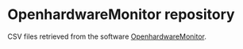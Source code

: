 # OpenhardwareMonitor repository
CSV files retrieved from the software [OpenhardwareMonitor](https://openhardwaremonitor.org/downloads/).